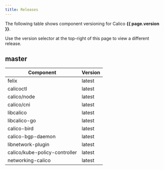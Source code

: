 ```yaml
---
title: Releases
---
```


The following table shows component versioning for Calico  **{{ page.version }}**.

Use the version selector at the top-right of this page to view a different release.

## master

| Component              | Version |
|------------------------|---------|
| felix                  | latest  |
| calicoctl              | latest  |
| calico/node            | latest  |
| calico/cni             | latest  |
| libcalico              | latest  |
| libcalico-go           | latest  |
| calico-bird            | latest  |
| calico-bgp-daemon      | latest  |
| libnetwork-plugin      | latest  |
| calico/kube-policy-controller | latest  |
| networking-calico      | latest  |
